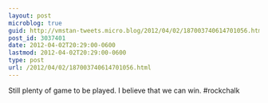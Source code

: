 ```yaml
---
layout: post
microblog: true
guid: http://vmstan-tweets.micro.blog/2012/04/02/187003740614701056.html
post_id: 3037401
date: 2012-04-02T20:29:00-0600
lastmod: 2012-04-02T20:29:00-0600
type: post
url: /2012/04/02/187003740614701056.html
---
```

Still plenty of game to be played. I believe that we can win. #rockchalk
